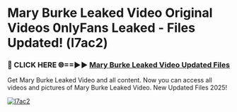 # Mary Burke Leaked Video Original Videos 0nlyFans Leaked - Files Updated! (l7ac2)

<h3>🔴 CLICK HERE 🌐==►► <a href="https://tinyurl.com/x26r9saj" rel="nofollow">Mary Burke Leaked Video Updated Files</a></h3>

Get Mary Burke Leaked Video and all content. Now you can access all videos and pictures of Mary Burke Leaked Video. New Updated Files 2025!

[![l7ac2](https://i.imgur.com/LkgZPqh.gif)](https://tinyurl.com/x26r9saj)
